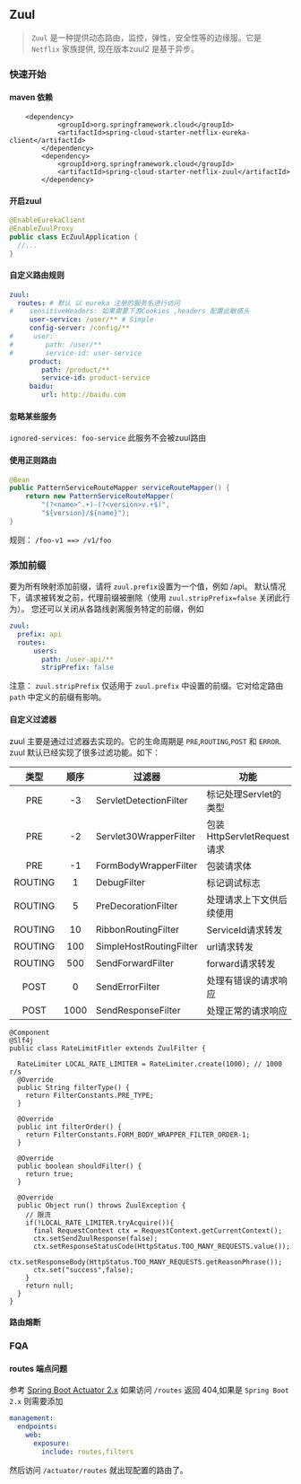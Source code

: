## Zuul
> `Zuul` 是一种提供动态路由，监控，弹性，安全性等的边缘服。它是 `Netflix` 家族提供, 现在版本zuul2 是基于异步。

### 快速开始
#### maven 依赖
```
    <dependency>
			<groupId>org.springframework.cloud</groupId>
			<artifactId>spring-cloud-starter-netflix-eureka-client</artifactId>
		</dependency>
		<dependency>
			<groupId>org.springframework.cloud</groupId>
			<artifactId>spring-cloud-starter-netflix-zuul</artifactId>
		</dependency>
```
#### 开启zuul

```java
@EnableEurekaClient
@EnableZuulProxy
public class EcZuulApplication {
  //...
}
```
#### 自定义路由规则
```yaml
zuul:
  routes: # 默认 以 eureka 注册的服务名进行访问
#    sensitiveHeaders: 如果需要下游Cookies ,headers 配置此敏感头
     user-service: /user/** # Simple
     config-server: /config/**
#     user:
#        path: /user/**
#        service-id: user-service
     product:
        path: /product/**
        service-id: product-service
     baidu:
        url: http://baidu.com
```
#### 忽略某些服务
`ignored-services: foo-service` 此服务不会被zuul路由
#### 使用正则路由
```java
@Bean
public PatternServiceRouteMapper serviceRouteMapper() {
    return new PatternServiceRouteMapper(
        "(?<name>^.+)-(?<version>v.+$)",
        "${version}/${name}");
}
```
规则： `/foo-v1 ==> /v1/foo`

### 添加前缀
要为所有映射添加前缀，请将 `zuul.prefix`设置为一个值，例如 /api。
默认情况下，请求被转发之前，代理前缀被删除（使用 `zuul.stripPrefix=false` 关闭此行为）。
您还可以关闭从各路线剥离服务特定的前缀，例如
```yaml
zuul:
  prefix: api
  routes:
      users:
        path: /user-api/**
        stripPrefix: false
```
注意： `zuul.stripPrefix` 仅适用于 `zuul.prefix` 中设置的前缀。它对给定路由 `path` 中定义的前缀有影响。

#### 自定义过滤器
zuul 主要是通过过滤器去实现的。它的生命周期是 `PRE`,`ROUTING`,`POST` 和 `ERROR`.
zuul 默认已经实现了很多过滤功能。如下：

| 类型     | 顺序  | 过滤器                   | 功能                        |
| :----: | :----: | ----------------------- | --------------------------  |
| PRE     | -3   | ServletDetectionFilter  | 标记处理Servlet的类型         |
| PRE     | -2   | Servlet30WrapperFilter  | 包装HttpServletRequest请求   |
| PRE     | -1   | FormBodyWrapperFilter   | 包装请求体                    |
| ROUTING | 1    | DebugFilter             | 标记调试标志                  |
| ROUTING | 5    | PreDecorationFilter     | 处理请求上下文供后续使用        |
| ROUTING | 10   | RibbonRoutingFilter     | ServiceId请求转发            |
| ROUTING | 100  | SimpleHostRoutingFilter | url请求转发                  |
| ROUTING | 500  | SendForwardFilter       | forward请求转发              |
| POST    | 0    | SendErrorFilter         | 处理有错误的请求响应           |
| POST    | 1000 | SendResponseFilter      | 处理正常的请求响应             |



```
@Component
@Slf4j
public class RateLimitFitler extends ZuulFilter {

  RateLimiter LOCAL_RATE_LIMITER = RateLimiter.create(1000); // 1000 r/s
  @Override
  public String filterType() {
    return FilterConstants.PRE_TYPE;
  }

  @Override
  public int filterOrder() {
    return FilterConstants.FORM_BODY_WRAPPER_FILTER_ORDER-1;
  }

  @Override
  public boolean shouldFilter() {
    return true;
  }

  @Override
  public Object run() throws ZuulException {
    // 限流
    if(!LOCAL_RATE_LIMITER.tryAcquire()){
      final RequestContext ctx = RequestContext.getCurrentContext();
      ctx.setSendZuulResponse(false);
      ctx.setResponseStatusCode(HttpStatus.TOO_MANY_REQUESTS.value());
      ctx.setResponseBody(HttpStatus.TOO_MANY_REQUESTS.getReasonPhrase());
      ctx.set("success",false);
    }
    return null;
  }
}
```
#### 路由熔断


### FQA
#### routes 端点问题
参考 [Spring Boot Actuator 2.x](https://github.com/spring-projects/spring-boot/wiki/Spring-Boot-2.0-Migration-Guide#endpoints)
如果访问 `/routes` 返回 404,如果是 `Spring Boot 2.x` 则需要添加
```yaml
management:
  endpoints:
    web:
      exposure:
        include: routes,filters
```
然后访问 `/actuator/routes` 就出现配置的路由了。

